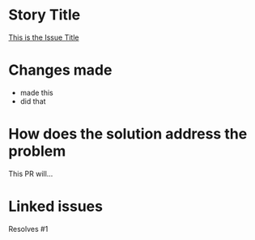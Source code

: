 # Story Title

[This is the Issue Title](https://github.com/kuru-project/main-website/issues/1)

# Changes made

- made this
- did that

# How does the solution address the problem

This PR will...

# Linked issues

Resolves #1
